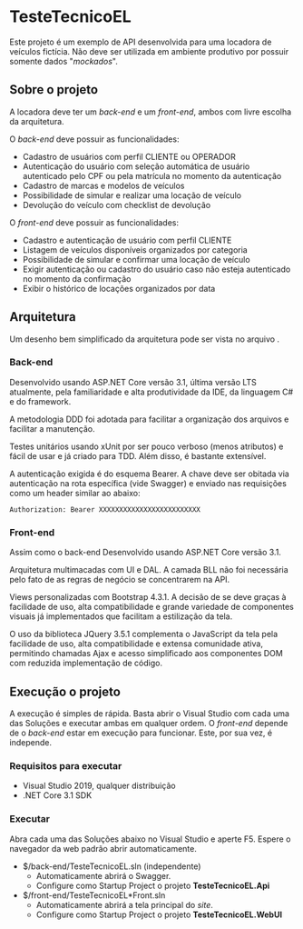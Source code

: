 

# TesteTecnicoEL

Este projeto é um exemplo de API desenvolvida para uma locadora de veículos fictícia.
Não deve ser utilizada em ambiente produtivo por possuir somente dados "*mockados*".

## Sobre o projeto

A locadora deve ter um *back-end* e um *front-end*, ambos com livre escolha da arquitetura.

O *back-end* deve possuir as funcionalidades:
- Cadastro de usuários com perfil CLIENTE ou OPERADOR
- Autenticação do usuário com seleção automática de usuário autenticado pelo CPF ou pela matrícula no momento da autenticação
- Cadastro de marcas e modelos de veículos
- Possibilidade de simular e realizar uma locação de veículo
- Devolução do veículo com checklist de devolução

O *front-end* deve possuir as funcionalidades:
- Cadastro e autenticação de usuário com perfil CLIENTE
- Listagem de veículos disponíveis organizados por categoria
- Possibilidade de simular e confirmar uma locação de veículo
- Exigir autenticação ou cadastro do usuário caso não esteja autenticado no momento da confirmação
- Exibir o histórico de locações organizados por data

## Arquitetura

Um desenho bem simplificado da arquitetura pode ser vista no arquivo <ARQ DRAW.IO>.

### Back-end

Desenvolvido usando ASP.NET Core versão 3.1, última versão LTS atualmente, pela familiaridade e alta produtividade da IDE, da linguagem C# e do framework.

A metodologia DDD foi adotada para facilitar a organização dos arquivos e facilitar a manutenção.

Testes unitários usando xUnit por ser pouco verboso (menos atributos) e fácil de usar e já criado para TDD. Além disso, é bastante extensível.

A autenticação exigida é do esquema Bearer. A chave deve ser obitada via autenticação na rota específica (vide Swagger) e enviado nas requisições como um header similar ao abaixo:
```
Authorization: Bearer XXXXXXXXXXXXXXXXXXXXXXXXX
```

### Front-end

Assim como o back-end Desenvolvido usando ASP.NET Core versão 3.1.

Arquitetura multimacadas com UI e DAL. A camada BLL não foi necessária pelo fato de as regras de negócio se concentrarem na API.

Views personalizadas com Bootstrap 4.3.1. A decisão de se deve graças à facilidade de uso, alta compatibilidade e grande variedade de componentes visuais já implementados que facilitam a estilização da tela.

O uso da biblioteca JQuery 3.5.1 complementa o JavaScript da tela pela facilidade de uso, alta compatibilidade e extensa comunidade ativa, permitindo chamadas Ajax e acesso simplificado aos componentes DOM com reduzida implementação de código.

## Execução o projeto

A execução é simples de rápida. Basta abrir o Visual Studio com cada uma das Soluções e executar ambas em qualquer ordem. O *front-end* depende de o *back-end* estar em execução para funcionar. Este, por sua vez, é independe.

### Requisitos para executar

- Visual Studio 2019, qualquer distribuição
- .NET Core 3.1 SDK

### Executar

Abra cada uma das Soluções abaixo no Visual Studio e aperte F5. Espere o navegador da web padrão abrir automaticamente.

- $/back-end/TesteTecnicoEL.sln (independente)
    - Automaticamente abrirá o Swagger.
    - Configure como Startup Project o projeto **TesteTecnicoEL.Api**
- $/front-end/TesteTecnicoEL*Front.sln
    - Automaticamente abrirá a tela principal do *site*.
    - Configure como Startup Project o projeto **TesteTecnicoEL.WebUI**

